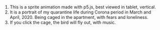 1. This is a sprite animation made with p5.js, best viewed in tablet, vertical.
2. It is a portrait of my quarantine life during Corona period in March and April, 2020. Being caged in the apartment, with fears and loneliness. 
3. If you click the cage, the bird will fly out, with music. 
